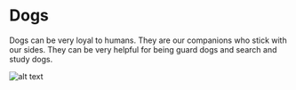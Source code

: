 # Dogs 
Dogs can be very loyal to humans. They are our companions who stick with our sides. They can be very helpful for being guard dogs and search and study dogs. 

![alt text](https://i.ytimg.com/vi/2EfHtzauHcM/maxresdefault.jpg "Golden Retriever Puppy")
